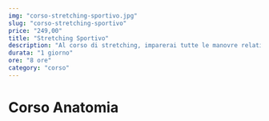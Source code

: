```yaml
---
img: "corso-stretching-sportivo.jpg"
slug: "corso-stretching-sportivo"
price: "249,00"
title: "Stretching Sportivo"
description: "Al corso di stretching, imparerai tutte le manovre relative all’allungamento muscolo-tendineo. Manualità di stretching passivo che eseguirai sul lettino da massaggio, indispensabili in tutte le fasi allenanti e che favoriranno un miglioramento nell'atleta, dalla postura alla capacità di movimento."
durata: "1 giorno"
ore: "8 ore"
category: "corso"
---
```


# Corso Anatomia
